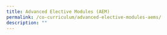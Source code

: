 ```yaml
---
title: Advanced Elective Modules (AEM)
permalink: /co-curriculum/advanced-elective-modules-aems/
description: ""
---
```

